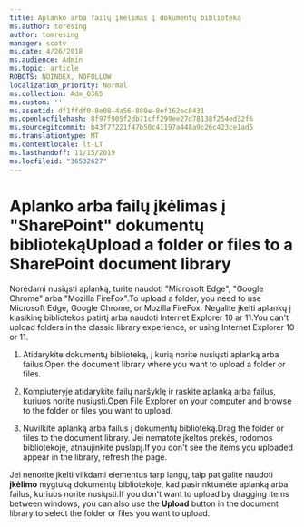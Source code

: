```yaml
---
title: Aplanko arba failų įkėlimas į dokumentų biblioteką
ms.author: toresing
author: tomresing
manager: scotv
ms.date: 4/26/2018
ms.audience: Admin
ms.topic: article
ROBOTS: NOINDEX, NOFOLLOW
localization_priority: Normal
ms.collection: Adm_O365
ms.custom: ''
ms.assetid: df1ffdf0-8e08-4a56-880e-8ef162ec8431
ms.openlocfilehash: 8f97f905f2db71cff299ee27d78138f254ed32f6
ms.sourcegitcommit: b43f77221f47b50c41197a448a9c26c423ce1ad5
ms.translationtype: MT
ms.contentlocale: lt-LT
ms.lasthandoff: 11/15/2019
ms.locfileid: "36532627"
---
```

# <a name="upload-a-folder-or-files-to-a-sharepoint-document-library"></a><span data-ttu-id="b3a16-102">Aplanko arba failų įkėlimas į "SharePoint" dokumentų biblioteką</span><span class="sxs-lookup"><span data-stu-id="b3a16-102">Upload a folder or files to a SharePoint document library</span></span>

<span data-ttu-id="b3a16-103">Norėdami nusiųsti aplanką, turite naudoti "Microsoft Edge", "Google Chrome" arba "Mozilla FireFox".</span><span class="sxs-lookup"><span data-stu-id="b3a16-103">To upload a folder, you need to use Microsoft Edge, Google Chrome, or Mozilla FireFox.</span></span> <span data-ttu-id="b3a16-104">Negalite įkelti aplankų į klasikinę bibliotekos patirtį arba naudoti Internet Explorer 10 ar 11.</span><span class="sxs-lookup"><span data-stu-id="b3a16-104">You can't upload folders in the classic library experience, or using Internet Explorer 10 or 11.</span></span>
  
1. <span data-ttu-id="b3a16-105">Atidarykite dokumentų biblioteką, į kurią norite nusiųsti aplanką arba failus.</span><span class="sxs-lookup"><span data-stu-id="b3a16-105">Open the document library where you want to upload a folder or files.</span></span>
    
2. <span data-ttu-id="b3a16-106">Kompiuteryje atidarykite failų naršyklę ir raskite aplanką arba failus, kuriuos norite nusiųsti.</span><span class="sxs-lookup"><span data-stu-id="b3a16-106">Open File Explorer on your computer and browse to the folder or files you want to upload.</span></span>
    
3. <span data-ttu-id="b3a16-107">Nuvilkite aplanką arba failus į dokumentų biblioteką.</span><span class="sxs-lookup"><span data-stu-id="b3a16-107">Drag the folder or files to the document library.</span></span> <span data-ttu-id="b3a16-108">Jei nematote įkeltos prekės, rodomos bibliotekoje, atnaujinkite puslapį.</span><span class="sxs-lookup"><span data-stu-id="b3a16-108">If you don't see the items you uploaded appear in the library, refresh the page.</span></span> 
    
<span data-ttu-id="b3a16-109">Jei nenorite įkelti vilkdami elementus tarp langų, taip pat galite naudoti **įkėlimo** mygtuką dokumentų bibliotekoje, kad pasirinktumėte aplanką arba failus, kuriuos norite nusiųsti.</span><span class="sxs-lookup"><span data-stu-id="b3a16-109">If you don't want to upload by dragging items between windows, you can also use the **Upload** button in the document library to select the folder or files you want to upload.</span></span> 
  

